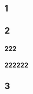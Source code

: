 <!--
 * @Author: Aimony
 * @Date: 2024-10-08 08:36:07
 * @LastEditors: Aimony
 * @FilePath: \vblog\docs\maintenance\dokcer.md
-->
# 1


# 2


## 222
## 222222

# 3